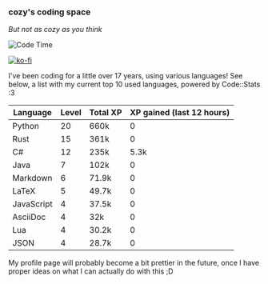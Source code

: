 ### cozy's coding space
*But not as cozy as you think*

![Code Time](https://img.shields.io/endpoint?style=flat&url=https://codetime-api.datreks.com/badge/2173?logoColor=white%26project=%26recentMS=0%26showProject=false)

[![ko-fi](https://ko-fi.com/img/githubbutton_sm.svg)](https://ko-fi.com/J3J75ITL4)

I've been coding for a little over 17 years, using various languages! See below, a list with my current top 10 used languages, powered by Code::Stats :3
    
| Language | Level | Total XP | XP gained (last 12 hours) |
| --- | --- | --- | --- |
| Python | 20 | 660k | 0 |
| Rust | 15 | 361k | 0 |
| C# | 12 | 235k | 5.3k |
| Java | 7 | 102k | 0 |
| Markdown | 6 | 71.9k | 0 |
| LaTeX | 5 | 49.7k | 0 |
| JavaScript | 4 | 37.5k | 0 |
| AsciiDoc | 4 | 32k | 0 |
| Lua | 4 | 30.2k | 0 |
| JSON | 4 | 28.7k | 0 |
    
My profile page will probably become a bit prettier in the future, once I have proper ideas on what I can actually do with this ;D